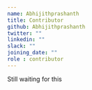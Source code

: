 ```yaml
---
name: Abhijithprashanth
title: Contributor
github: Abhijithprashanth
twitter: ""
linkedin: ""
slack: ""
joining_date: ""
role : contributor
---
```


Still waiting for this
